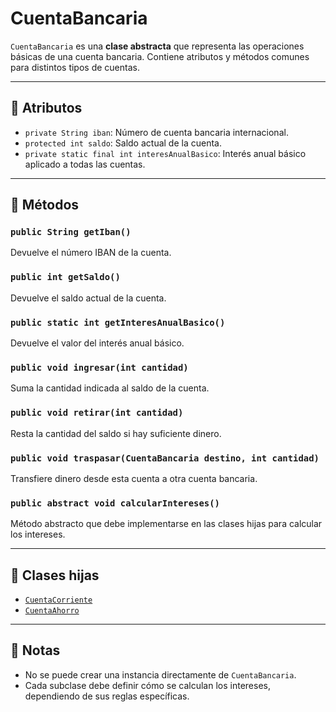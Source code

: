 # CuentaBancaria

`CuentaBancaria` es una **clase abstracta** que representa las operaciones básicas de una cuenta bancaria. Contiene atributos y métodos comunes para distintos tipos de cuentas.

---

## 🧾 Atributos

- `private String iban`: Número de cuenta bancaria internacional.
- `protected int saldo`: Saldo actual de la cuenta.
- `private static final int interesAnualBasico`: Interés anual básico aplicado a todas las cuentas.

---

## 🔧 Métodos

### `public String getIban()`
Devuelve el número IBAN de la cuenta.

### `public int getSaldo()`
Devuelve el saldo actual de la cuenta.

### `public static int getInteresAnualBasico()`
Devuelve el valor del interés anual básico.

### `public void ingresar(int cantidad)`
Suma la cantidad indicada al saldo de la cuenta.

### `public void retirar(int cantidad)`
Resta la cantidad del saldo si hay suficiente dinero.

### `public void traspasar(CuentaBancaria destino, int cantidad)`
Transfiere dinero desde esta cuenta a otra cuenta bancaria.

### `public abstract void calcularIntereses()`
Método abstracto que debe implementarse en las clases hijas para calcular los intereses.

---

## 🧬 Clases hijas

- [`CuentaCorriente`](../cuentacorriente/index.md)
- [`CuentaAhorro`](../cuentaahorro/index.md)

---

## 📌 Notas

- No se puede crear una instancia directamente de `CuentaBancaria`.
- Cada subclase debe definir cómo se calculan los intereses, dependiendo de sus reglas específicas.

